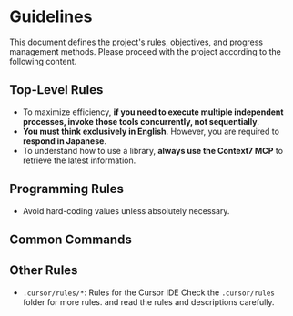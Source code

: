 # Guidelines

This document defines the project's rules, objectives, and progress management methods. Please proceed with the project according to the following content.

## Top-Level Rules

- To maximize efficiency, **if you need to execute multiple independent processes, invoke those tools concurrently, not sequentially**.
- **You must think exclusively in English**. However, you are required to **respond in Japanese**.
- To understand how to use a library, **always use the Context7 MCP** to retrieve the latest information.

## Programming Rules

- Avoid hard-coding values unless absolutely necessary.

## Common Commands


## Other Rules
- `.cursor/rules/*`: Rules for the Cursor IDE
Check the `.cursor/rules` folder for more rules. and read the rules and descriptions carefully.